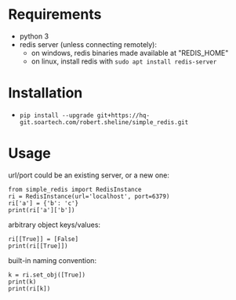 # Requirements

* python 3
* redis server (unless connecting remotely):
    - on windows, redis binaries made available at "REDIS_HOME" 
    - on linux, install redis with `sudo apt install redis-server` 

# Installation

* `pip install --upgrade git+https://hq-git.soartech.com/robert.sheline/simple_redis.git`

# Usage

url/port could be an existing server, or a new one: 

`from simple_redis import RedisInstance`\
`ri = RedisInstance(url='localhost', port=6379)`\
`ri['a'] = {'b': 'c'}`\
`print(ri['a']['b'])`

arbitrary object keys/values:

`ri[[True]] = [False]`\
`print(ri[[True]])`

built-in naming convention:

`k = ri.set_obj([True])`\
`print(k)`\
`print(ri[k])`
